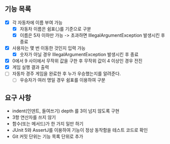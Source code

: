 ## 기능 목록

- [x] 각 자동차에 이름 부여 가능
    - [x] 자동차 이름은 쉼표(,)를 기준으로 구분
    - [x] 이름은 5자 이하만 가능 -> 초과하면 IllegalArgumentException 발생시킨 후 종료
- [x] 사용자는 몇 번 이동한 것인지 입력 가능
    - [x] 숫자가 아닐 경우 IllegalArgumentException 발생시킨 후 종료
- [x] 0에서 9 사이에서 무작위 값을 구한 후 무작위 값이 4 이상인 경우 전진
- [x] 게임 실행 결과 출력
- [ ] 자동차 경주 게임을 완료한 후 누가 우승했는지를 알려준다.
    - [ ] 우승자가 여러 명일 경우 쉼표를 이용하여 구분

## 요구 사항

- indent(인덴트, 들여쓰기) depth 를 3이 넘지 않도록 구현
- 3항 연산자를 쓰지 않기
- 함수(또는 메서드)가 한 가지 일만 하기
- JUnit 5와 AssertJ를 이용하여 기능이 정상 동작함을 테스트 코드로 확인
- Git 커밋 단위는 기능 목록 단위로 추가